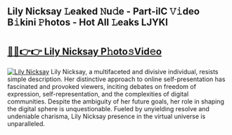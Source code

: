 ## Lily Nicksay 𝙻eaked 𝙽u𝚍e - Part-ilC 𝚅𝚒deo B𝚒kini 𝙿hotos - Hot All 𝙻eaks LJYKl

# <h2><a href="http://ld4j8e.urlbe.top/?page=Lily+Nicksay">🔗🔗👉👉 Lily Nicksay P𝚑oto𝚜Vid𝚎o</a></h2>

[![Lily Nicksay](https://i.imgur.com/eBuTRDB.gif)](http://ld4j8e.urlbe.top/?page=Lily+Nicksay)
Lily Nicksay, a multifaceted and divisive individual, resists simple description. Her distinctive approach to online self-presentation has fascinated and provoked viewers, inciting debates on freedom of expression, self-representation, and the complexities of digital communities. Despite the ambiguity of her future goals, her role in shaping the digital sphere is unquestionable. Fueled by unyielding resolve and undeniable charisma, Lily Nicksay presence in the virtual universe is unparalleled.
